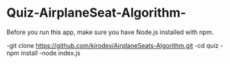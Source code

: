 ﻿# Quiz-AirplaneSeat-Algorithm-
 
Before you run this app, make sure you have Node.js installed with npm.

-git clone https://github.com/kirodev/AirplaneSeats-Algorithm.git
-cd quiz
-npm install 
-node index.js


